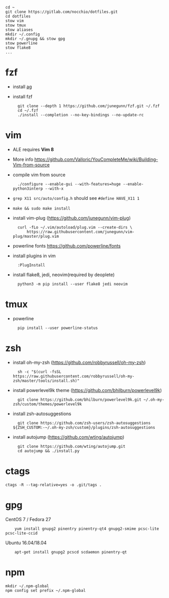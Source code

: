 ```
cd ~
git clone https://gitlab.com/nocchio/dotfiles.git
cd dotfiles
stow vim
stow tmux
stow aliases
mkdir ~/.config
mkdir ~/.gnupg && stow gpg
stow powerline
stow flake8
...
```
fzf
===

* install [ag](https://github.com/ggreer/the_silver_searcher)

* install fzf

        git clone --depth 1 https://github.com/junegunn/fzf.git ~/.fzf
        cd ~/.fzf
        ./install --completion --no-key-bindings --no-update-rc


vim
===
* ALE requires **Vim 8**
* More info <https://github.com/Valloric/YouCompleteMe/wiki/Building-Vim-from-source>
* compile vim from source

        ./configure --enable-gui --with-features=huge --enable-python3interp --with-x

* `grep X11 src/auto/config.h` should see `#define HAVE_X11 1`

* `make && sudo make install`

* install vim-plug (https://github.com/junegunn/vim-plug)  

        curl -fLo ~/.vim/autoload/plug.vim --create-dirs \
            https://raw.githubusercontent.com/junegunn/vim-plug/master/plug.vim


* powerline fonts https://github.com/powerline/fonts  
* install plugins in vim

        :PlugInstall

* install flake8, jedi, neovim(required by deoplete)

        python3 -m pip install --user flake8 jedi neovim


tmux
====
* powerline  

        pip install --user powerline-status


zsh
===
* install oh-my-zsh (https://github.com/robbyrussell/oh-my-zsh)  

        sh -c "$(curl -fsSL https://raw.githubusercontent.com/robbyrussell/oh-my-zsh/master/tools/install.sh)"

* install powerlevel9k theme (https://github.com/bhilburn/powerlevel9k)  

        git clone https://github.com/bhilburn/powerlevel9k.git ~/.oh-my-zsh/custom/themes/powerlevel9k

* install zsh-autosuggestions

        git clone https://github.com/zsh-users/zsh-autosuggestions ${ZSH_CUSTOM:-~/.oh-my-zsh/custom}/plugins/zsh-autosuggestions

* install autojump (https://github.com/wting/autojump)

        git clone https://github.com/wting/autojump.git
        cd autojump && ./install.py


ctags
=====

    ctags -R --tag-relative=yes -o .git/tags .


gpg
===

CentOS 7 / Fedora 27

        yum install gnupg2 pinentry pinentry-qt4 gnupg2-smime pcsc-lite pcsc-lite-ccid

Ubuntu 16.04/18.04

        apt-get install gnupg2 pcscd scdaemon pinentry-qt


npm
===

    mkdir ~/.npm-global
    npm config set prefix ~/.npm-global
